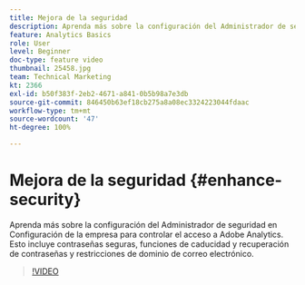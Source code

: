 ```yaml
---
title: Mejora de la seguridad
description: Aprenda más sobre la configuración del Administrador de seguridad en Configuración de la empresa para controlar el acceso a Adobe Analytics.
feature: Analytics Basics
role: User
level: Beginner
doc-type: feature video
thumbnail: 25458.jpg
team: Technical Marketing
kt: 2366
exl-id: b50f383f-2eb2-4671-a841-0b5b98a7e3db
source-git-commit: 846450b63ef18cb275a8a08ec3324223044fdaac
workflow-type: tm+mt
source-wordcount: '47'
ht-degree: 100%

---
```


# Mejora de la seguridad {#enhance-security}

Aprenda más sobre la configuración del Administrador de seguridad en Configuración de la empresa para controlar el acceso a Adobe Analytics. Esto incluye contraseñas seguras, funciones de caducidad y recuperación de contraseñas y restricciones de dominio de correo electrónico.

>[!VIDEO](https://video.tv.adobe.com/v/25458/?quality=12)

